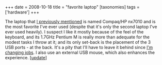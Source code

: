 +++
date = 2008-10-18
title = "favorite laptop"
[taxonomies]
tags = ['hardware']
+++

The laptop that [I previously mentioned] is named Compaq/HP nx7010 and
is the most favorite I've ever used (despite that it's only the second
laptop I've ever used heavily). I suspect I like it mostly because of
the feel of the keyboard, and its 1.7GHz Pentium M is really more than
adequate for the modest tasks I throw at it; and its only set-back is
the placement of the 3 USB ports - at the back. It's a pity that I'll
have to leave it behind since [I'm changing jobs]. I also use an
external USB mouse, which also enhances the experience. [[update]]

  [I previously mentioned]: http://tshepang.net/my-machines
  [I'm changing jobs]: http://tshepang.net/me-got-meself-a-coding-job
  [update]: http://tshepang.net/1-more-machine-2-less
